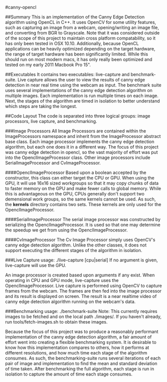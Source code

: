 #canny-opencl

##Summary
This is an implementation of the Canny Edge Detection algorithm using OpenCL in
C++. It uses OpenCV for some utility features, such as capturing an image from
a webcam, opening/writing an image file, and converting from BGR to Grayscale.
Note that it was considered outside of the scope of this project to maintain
cross platform compatability, so it has only been tested in OSX 10.10.
Additionally, because OpenCL applications can be heavily optimized depending on
the target hardware, the range of target hardware has been significantly
limited. While this should run on most modern macs, it has only really been
optimized and tested on my early 2011 Macbook Pro 15".

##Executables
It contains two executables: live-capture and benchmark-suite. Live capture
allows the user to view the results of canny edge detection in near real time
using the webcam as input. The benchmark suite uses several implementations
of the canny edge detection algorithm on multiple images. Each implementation
is run multiple times on each image. Next, the stages of the algorithm are
timed in isolation to better understand which steps are taking the longest.

##Code Layout
The code is separated into three logical groups: image processors, live capture,
and benchmarking.

###Image Processors
All Image Processors are contained within the ImageProcessors namespace and
inherit from the ImageProcessor abstract base class. Each image processor
implements the canny edge detection algorithm, but each one does it in a
different way. The focus of this project was canny edge detection in opencl,
so the vast majority of effort was put into the OpenclImageProcessor class.
Other image processors include SerialImageProcessor and CvImageProcessor.

####OpenclImageProcessor
Based upon a boolean accepted by the constructor, this class can either
target the CPU or GPU. When using the GPU, it will use 16x16 sized workgroups
so that it may copy chunks of data to faster memory on the GPU and make fewer
calls to global memory. While this is advantageous on the GPU, CPUs generally
don't support two demensional work groups, so the same kernels cannot be used.
As such, the **kernels** directory contains two sets. These kernels are only
used for the OpenclImageProcessor.

####SerialImageProcessor
The serial image processor was constructed by serializing the
OpenclImageProcessor. It is used so that one may determine the speedup we get
from using the OpenclImageProcessor.

####CvImageProcessor
The Cv Image Processor simply uses OpenCV's canny edge detection algorithm.
Unlike the other classes, it does not support executing the different stages
of the algorithm in isolation.

###Live Capture
    usage: ./live-capture [cpu|serial]
    If no argument is given, live-capture will use the GPU.

An image processor is created based upon arguments if any exist. When operating
in CPU and GPU mode, live-capture uses the OpenclImageProcessor. Live capture
is performed using OpenCV to capture frames from the webcam. The frames are
then fed into the image processor and its result is displayed on screen. The
result is a near realtime video of canny edge detection algorithm running on
the webcam's data.

###Benchmarking
    usage: ./benchmark-suite
    Note: This currently requires images to be fetched and on the local path
          ./images/. If you haven't already, run tools/fetch-images.sh to obtain
          these images.

Because the focus of this project was to produce a reasonably performant
implementation of the canny edge detection algorithm, a fair amount of effort
went into creating a flexible benchmarking system. It is desirable to know
how this implementation compares to others, how it performs at different
resolutions, and how much time each stage of the algorithm consumes. As such,
the benchmarking-suite runs several iterations of each pair of image and
implementation to find the mean and standard deviation of time taken. After
benchmarking the full algorithm, each stage is run in isolation to capture the
amount of time each stage consumes.
